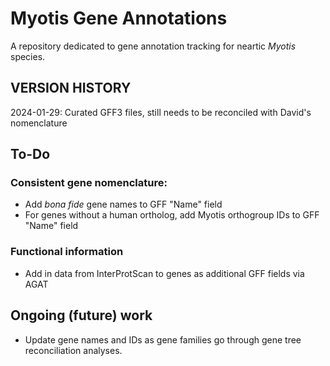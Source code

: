 Myotis Gene Annotations
=======================

A repository dedicated to gene annotation tracking for neartic _Myotis_ species. 

VERSION HISTORY
----------------

2024-01-29: Curated GFF3 files, still needs to be reconciled with David's nomenclature

To-Do
------

### Consistent gene nomenclature:

- Add _bona fide_ gene names to GFF "Name" field
- For genes without a human ortholog, add Myotis orthogroup IDs to GFF "Name" field

### Functional information

- Add in data from InterProtScan to genes as additional GFF fields via AGAT


Ongoing (future) work
-------

- Update gene names and IDs as gene families go through gene tree reconciliation analyses.

